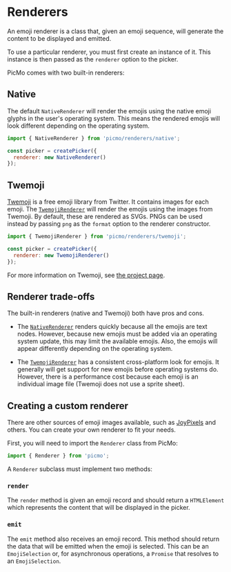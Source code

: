 # Renderers

An emoji renderer is a class that, given an emoji sequence, will generate the content to be displayed and emitted. 

To use a particular renderer, you must first create an instance of it. This instance is then passed as the `renderer` option to the picker.

PicMo comes with two built-in renderers:

## Native

The default `NativeRenderer` will render the emojis using the native emoji glyphs in the user's operating system. This means the rendered emojis will look different depending on the operating system.

```javascript
import { NativeRenderer } from 'picmo/renderers/native';

const picker = createPicker({
  renderer: new NativeRenderer()
});
```

## Twemoji

[Twemoji](https://twemoji.twitter.com/) is a free emoji library from Twitter. It contains images for each emoji. The [`TwemojiRenderer`](../api/renderer-twemoji/classes/twemoji-renderer) will render the emojis using the images from Twemoji. By default, these are rendered as SVGs. PNGs can be used instead by passing `png` as the `format` option to the renderer constructor.

```javascript
import { TwemojiRenderer } from 'picmo/renderers/twemoji';

const picker = createPicker({
  renderer: new TwemojiRenderer()
});
```

For more information on Twemoji, see [the project page](https://twemoji.twitter.com/).

## Renderer trade-offs

The built-in renderers (native and Twemoji) both have pros and cons.

- The [`NativeRenderer`](../api/picmo/classes/native-renderer) renders quickly because all the emojis are text nodes. However, because new emojis must be added via an operating system update, this may limit the available emojis. Also, the emojis will appear differently depending on the operating system.

- The [`TwemojiRenderer`](../api/renderer-twemoji/classes/twemoji-renderer) has a consistent cross-platform look for emojis. It generally will get support for new emojis before operating systems do. However, there is a performance cost because each emoji is an individual image file (Twemoji does not use a sprite sheet).

## Creating a custom renderer

There are other sources of emoji images available, such as [JoyPixels](https://www.joypixels.com/) and others. You can create your own renderer to fit your needs.

First, you will need to import the `Renderer` class from PicMo:

```javascript
import { Renderer } from 'picmo';
```

A `Renderer` subclass must implement two methods:

### `render`

The `render` method is given an emoji record and should return a `HTMLElement` which represents the content that will be displayed in the picker.

### `emit`

The `emit` method also receives an emoji record. This method should return the data that will be emitted when the emoji is selected. This can be an `EmojiSelection` or, for asynchronous operations, a `Promise` that resolves to an `EmojiSelection`.
